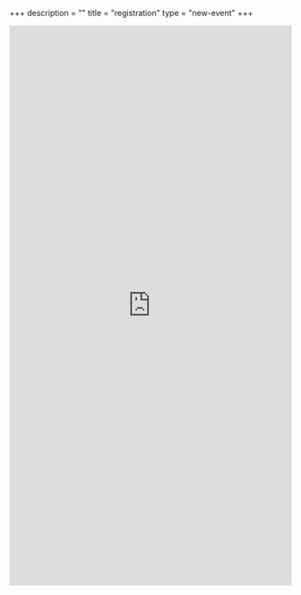 +++
description = ""
title = "registration"
type = "new-event"
+++
<div style="width:100%; text-align:left;">

   <iframe src="https://www.devops-berlin.de" frameborder="0" height="1000" width="100%" vspace="0" hspace="0" marginheight="5" marginwidth="5" scrolling="auto" allowtransparency="true"></iframe>

</div></div>
</div>